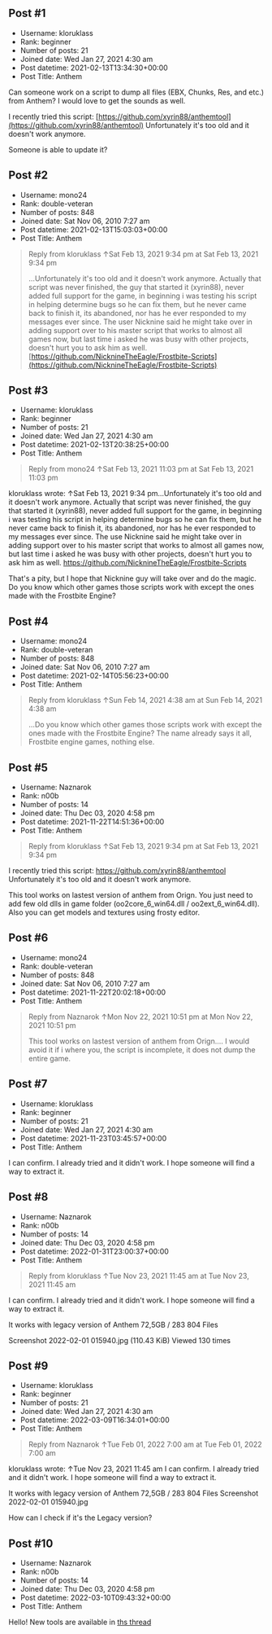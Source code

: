 ## Post #1
- Username: kloruklass
- Rank: beginner
- Number of posts: 21
- Joined date: Wed Jan 27, 2021 4:30 am
- Post datetime: 2021-02-13T13:34:30+00:00
- Post Title: Anthem

Can someone work on a script to dump all files (EBX, Chunks, Res, and etc.) from Anthem? I would love to get the sounds as well.

I recently tried this script: [https://github.com/xyrin88/anthemtool](https://github.com/xyrin88/anthemtool)
Unfortunately it's too old and it doesn't work anymore.

Someone is able to update it?
## Post #2
- Username: mono24
- Rank: double-veteran
- Number of posts: 848
- Joined date: Sat Nov 06, 2010 7:27 am
- Post datetime: 2021-02-13T15:03:03+00:00
- Post Title: Anthem

> Reply from kloruklass ↑Sat Feb 13, 2021 9:34 pm at Sat Feb 13, 2021 9:34 pm
>
> ...Unfortunately it's too old and it doesn't work anymore.
Actually that script was never finished, the guy that started it (xyrin88), never added full support for the game, in beginning i was testing his script in helping determine bugs so he can fix them, but he never came back to finish it, its abandoned, nor has he ever responded to my messages ever since.
The user Nicknine said he might take over in adding support over to his master script that works to almost all games now, but last time i asked he was busy with other projects, doesn't hurt you to ask him as well.
[https://github.com/NicknineTheEagle/Frostbite-Scripts](https://github.com/NicknineTheEagle/Frostbite-Scripts)
## Post #3
- Username: kloruklass
- Rank: beginner
- Number of posts: 21
- Joined date: Wed Jan 27, 2021 4:30 am
- Post datetime: 2021-02-13T20:38:25+00:00
- Post Title: Anthem

> Reply from mono24 ↑Sat Feb 13, 2021 11:03 pm at Sat Feb 13, 2021 11:03 pm
>
> 
kloruklass wrote: ↑Sat Feb 13, 2021 9:34 pm...Unfortunately it's too old and it doesn't work anymore.
Actually that script was never finished, the guy that started it (xyrin88), never added full support for the game, in beginning i was testing his script in helping determine bugs so he can fix them, but he never came back to finish it, its abandoned, nor has he ever responded to my messages ever since.
The use Nicknine said he might take over in adding support over to his master script that works to almost all games now, but last time i asked he was busy with other projects, doesn't hurt you to ask him as well.
https://github.com/NicknineTheEagle/Frostbite-Scripts

That's a pity, but I hope that Nicknine guy will take over and do the magic.
Do you know which other games those scripts work with except the ones made with the Frostbite Engine?
## Post #4
- Username: mono24
- Rank: double-veteran
- Number of posts: 848
- Joined date: Sat Nov 06, 2010 7:27 am
- Post datetime: 2021-02-14T05:56:23+00:00
- Post Title: Anthem

> Reply from kloruklass ↑Sun Feb 14, 2021 4:38 am at Sun Feb 14, 2021 4:38 am
>
> ...Do you know which other games those scripts work with except the ones made with the Frostbite Engine?
The name already says it all, Frostbite engine games, nothing else.
## Post #5
- Username: Naznarok
- Rank: n00b
- Number of posts: 14
- Joined date: Thu Dec 03, 2020 4:58 pm
- Post datetime: 2021-11-22T14:51:36+00:00
- Post Title: Anthem

> Reply from kloruklass ↑Sat Feb 13, 2021 9:34 pm at Sat Feb 13, 2021 9:34 pm
>
> 
I recently tried this script: https://github.com/xyrin88/anthemtool
Unfortunately it's too old and it doesn't work anymore.

This tool works on lastest version of anthem from Orign. You just need to add few old dlls in game folder (oo2core_6_win64.dll / oo2ext_6_win64.dll). Also you can get models and textures using frosty editor.
## Post #6
- Username: mono24
- Rank: double-veteran
- Number of posts: 848
- Joined date: Sat Nov 06, 2010 7:27 am
- Post datetime: 2021-11-22T20:02:18+00:00
- Post Title: Anthem

> Reply from Naznarok ↑Mon Nov 22, 2021 10:51 pm at Mon Nov 22, 2021 10:51 pm
>
> This tool works on lastest version of anthem from Orign....
I would avoid it if i where you, the script is incomplete, it does not dump the entire game.
## Post #7
- Username: kloruklass
- Rank: beginner
- Number of posts: 21
- Joined date: Wed Jan 27, 2021 4:30 am
- Post datetime: 2021-11-23T03:45:57+00:00
- Post Title: Anthem

I can confirm. I already tried and it didn't work. I hope someone will find a way to extract it.
## Post #8
- Username: Naznarok
- Rank: n00b
- Number of posts: 14
- Joined date: Thu Dec 03, 2020 4:58 pm
- Post datetime: 2022-01-31T23:00:37+00:00
- Post Title: Anthem

> Reply from kloruklass ↑Tue Nov 23, 2021 11:45 am at Tue Nov 23, 2021 11:45 am
>
> 
I can confirm. I already tried and it didn't work. I hope someone will find a way to extract it.

It works with legacy version of Anthem  72,5GB / 283 804 Files



Screenshot 2022-02-01 015940.jpg (110.43 KiB) Viewed 130 times
## Post #9
- Username: kloruklass
- Rank: beginner
- Number of posts: 21
- Joined date: Wed Jan 27, 2021 4:30 am
- Post datetime: 2022-03-09T16:34:01+00:00
- Post Title: Anthem

> Reply from Naznarok ↑Tue Feb 01, 2022 7:00 am at Tue Feb 01, 2022 7:00 am
>
> 
kloruklass wrote: ↑Tue Nov 23, 2021 11:45 am
I can confirm. I already tried and it didn't work. I hope someone will find a way to extract it.


It works with legacy version of Anthem  72,5GB / 283 804 Files
Screenshot 2022-02-01 015940.jpg

How can I check if it's the Legacy version?
## Post #10
- Username: Naznarok
- Rank: n00b
- Number of posts: 14
- Joined date: Thu Dec 03, 2020 4:58 pm
- Post datetime: 2022-03-10T09:43:32+00:00
- Post Title: Anthem

Hello! New tools are available in [ths thread](https://forum.xentax.com/viewtopic.php?p=182117#p182117)
